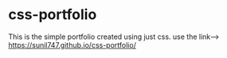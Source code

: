 # css-portfolio
This is the simple portfolio created using just css.
use the link--> https://sunil747.github.io/css-portfolio/

